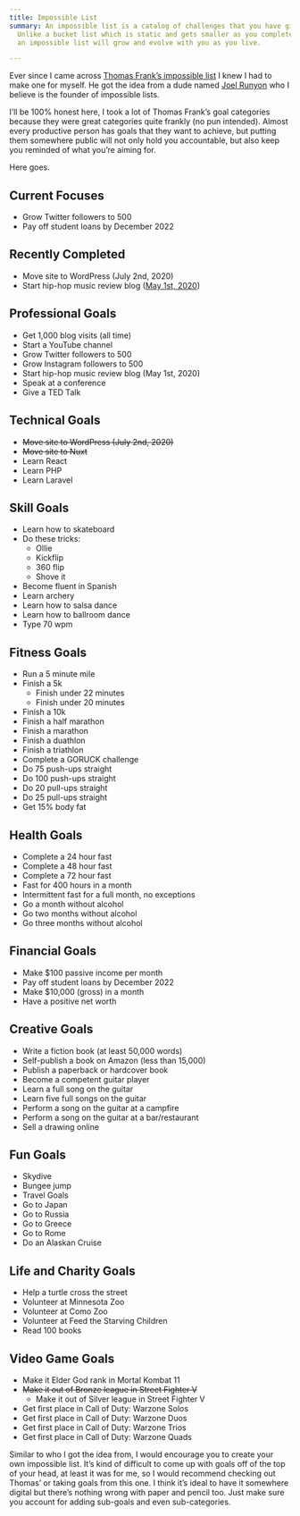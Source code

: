 ```yaml
---
title: Impossible List
summary: An impossible list is a catalog of challenges that you have given yourself.
  Unlike a bucket list which is static and gets smaller as you complete the items,
  an impossible list will grow and evolve with you as you live.

---
```

Ever since I came across <a href="https://www.google.com" target="_blank" rel="noopener noreferrer">Thomas Frank’s impossible list</a> I knew I had to make one for myself. He got the idea from a dude named <a href="https://impossiblehq.com/impossible-list/" target="_blank" rel="noopener noreferrer">Joel Runyon</a> who I believe is the founder of impossible lists.

I’ll be 100% honest here, I took a lot of Thomas Frank’s goal categories because they were great categories quite frankly (no pun intended). Almost every productive person has goals that they want to achieve, but putting them somewhere public will not only hold you accountable, but also keep you reminded of what you’re aiming for.

Here goes.

## Current Focuses

* Grow Twitter followers to 500
* Pay off student loans by December 2022

## Recently Completed

* Move site to WordPress (July 2nd, 2020)
* Start hip-hop music review blog ([May 1st, 2020](https://hiphopseason.com/))

## Professional Goals

* Get 1,000 blog visits (all time)
* Start a YouTube channel
* Grow Twitter followers to 500
* Grow Instagram followers to 500
* Start hip-hop music review blog (May 1st, 2020)
* Speak at a conference
* Give a TED Talk

## Technical Goals

* ~~Move site to WordPress (July 2nd, 2020)~~
* ~~Move site to Nuxt~~
* Learn React
* Learn PHP
* Learn Laravel

## Skill Goals

* Learn how to skateboard
* Do these tricks:
  * Ollie
  * Kickflip
  * 360 flip
  * Shove it
* Become fluent in Spanish
* Learn archery
* Learn how to salsa dance
* Learn how to ballroom dance
* Type 70 wpm

## Fitness Goals

* Run a 5 minute mile
* Finish a 5k
  * Finish under 22 minutes
  * Finish under 20 minutes
* Finish a 10k
* Finish a half marathon
* Finish a marathon
* Finish a duathlon
* Finish a triathlon
* Complete a GORUCK challenge
* Do 75 push-ups straight
* Do 100 push-ups straight
* Do 20 pull-ups straight
* Do 25 pull-ups straight
* Get 15% body fat

## Health Goals

* Complete a 24 hour fast
* Complete a 48 hour fast
* Complete a 72 hour fast
* Fast for 400 hours in a month
* Intermittent fast for a full month, no exceptions
* Go a month without alcohol
* Go two months without alcohol
* Go three months without alcohol

## Financial Goals

* Make $100 passive income per month
* Pay off student loans by December 2022
* Make $10,000 (gross) in a month
* Have a positive net worth

## Creative Goals

* Write a fiction book (at least 50,000 words)
* Self-publish a book on Amazon (less than 15,000)
* Publish a paperback or hardcover book
* Become a competent guitar player
* Learn a full song on the guitar
* Learn five full songs on the guitar
* Perform a song on the guitar at a campfire
* Perform a song on the guitar at a bar/restaurant
* Sell a drawing online

## Fun Goals

* Skydive
* Bungee jump
* Travel Goals
* Go to Japan
* Go to Russia
* Go to Greece
* Go to Rome
* Do an Alaskan Cruise

## Life and Charity Goals

* Help a turtle cross the street
* Volunteer at Minnesota Zoo
* Volunteer at Como Zoo
* Volunteer at Feed the Starving Children
* Read 100 books

## Video Game Goals

* Make it Elder God rank in Mortal Kombat 11
* ~~Make it out of Bronze league in Street Fighter V~~
  * Make it out of Silver league in Street Fighter V
* Get first place in Call of Duty: Warzone Solos
* Get first place in Call of Duty: Warzone Duos
* Get first place in Call of Duty: Warzone Trios
* Get first place in Call of Duty: Warzone Quads

Similar to who I got the idea from, I would encourage you to create your own impossible list. It’s kind of difficult to come up with goals off of the top of your head, at least it was for me, so I would recommend checking out Thomas’ or taking goals from this one. I think it’s ideal to have it somewhere digital but there’s nothing wrong with paper and pencil too. Just make sure you account for adding sub-goals and even sub-categories.